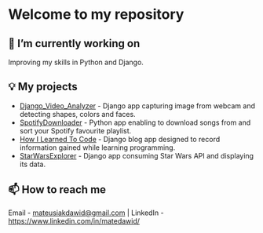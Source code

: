 # Welcome to my repository 

## 🔭 I’m currently working on
Improving my skills in Python and Django.

## 💡 My projects
* [Django_Video_Analyzer](https://github.com/MateDawid/DjangoVideoAnalyzer) - Django app capturing image from webcam and detecting shapes, colors and faces.
* [SpotifyDownloader](https://github.com/MateDawid/SpotifyDownloader) - Python app enabling to download songs from and sort your Spotify favourite playlist. 
* [How I Learned To Code](https://github.com/MateDawid/How_I_Learned_To_Code) - Django blog app designed to record information gained while learning programming.
* [StarWarsExplorer](https://github.com/MateDawid/StarWarsExplorer) - Django app consuming Star Wars API and displaying its data.
  
## 📫 How to reach me 
Email - mateusiakdawid@gmail.com | LinkedIn - https://www.linkedin.com/in/matedawid/
